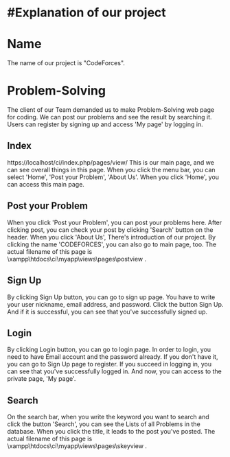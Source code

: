 #Explanation of our project
===============

# Name

The name of our project is "CodeForces".

# Problem-Solving

The client of our Team demanded us to make Problem-Solving web page for coding.
We can post our problems and see the result by searching it.
Users can register by signing up and access 'My page' by logging in.

## Index

https://localhost/ci/index.php/pages/view/
This is our main page, and we can see overall things in this page.
When you click the menu bar, you can select 'Home', 'Post your Problem', 'About Us'.
When you click 'Home', you can access this main page.

## Post your Problem

When you click 'Post your Problem', you can post your problems here. After clicking post, you can check your post by clicking 'Search' button on the header.
When you click 'About Us', There's introduction of our project.
By clicking the name 'CODEFORCES', you can also go to main page, too.
The actual filename of this page is \xampp\htdocs\ci\myapp\views\pages\postview .

## Sign Up

By clicking Sign Up button, you can go to sign up page.
You have to write your user nickname, email address, and password. Click the button Sign Up.
And if it is successful, you can see that you've successfully signed up.


## Login

By clicking Login button, you can go to login page.
In order to login, you need to have Email account and the password already.
If you don't have it, you can go to Sign Up page to register.
If you succeed in logging in, you can see that you've successfully logged in.
And now, you can access to the private page, 'My page'.


## Search

On the search bar, when you write the keyword you want to search and click the button 'Search',
you can see the Lists of all Problems in the database.
When you click the title, it leads to the post you've posted.
The actual filename of this page is \xampp\htdocs\ci\myapp\views\pages\skeyview .